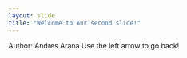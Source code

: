 ```yaml
---
layout: slide
title: "Welcome to our second slide!"
---
```

Author: Andres Arana
Use the left arrow to go back!
